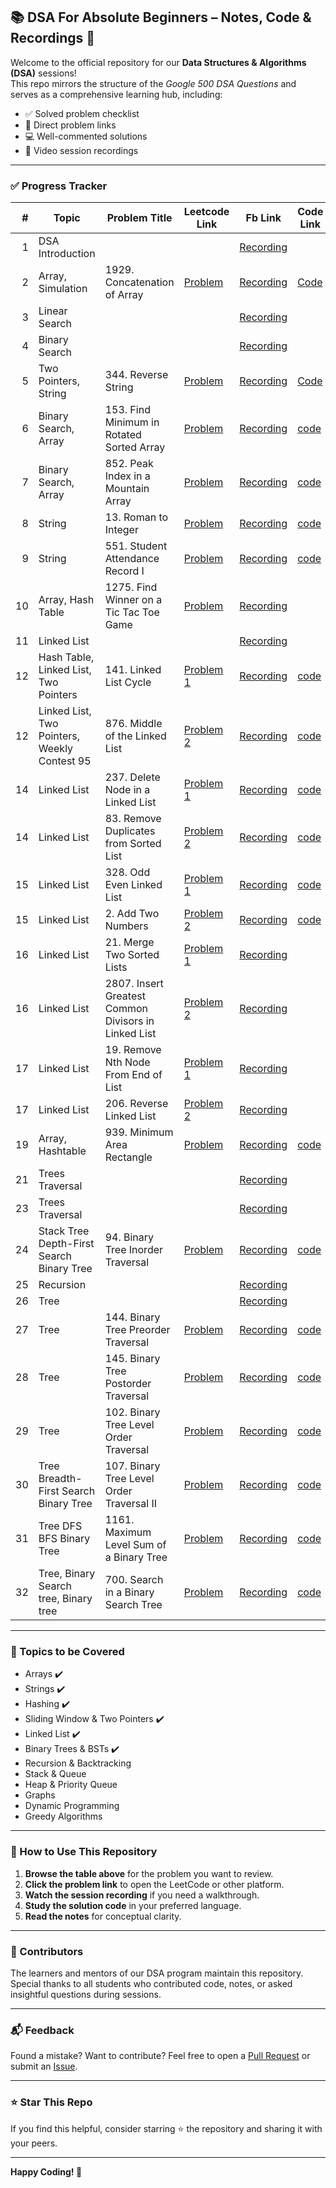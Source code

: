 ## 📚 DSA For Absolute Beginners – Notes, Code & Recordings 🎥

Welcome to the official repository for our **Data Structures & Algorithms (DSA)** sessions!  
This repo mirrors the structure of the *Google 500 DSA Questions* and serves as a comprehensive learning hub, including:

- ✅ Solved problem checklist  
- 🔗 Direct problem links  
- 💻 Well-commented solutions  
- 🎥 Video session recordings  

---

### ✅ Progress Tracker

| # | Topic     | Problem Title | Leetcode Link | Fb Link | Code Link |
|--:|-----------|---------------|--------------|--------|------|
| 1 | DSA Introduction  |       |       | [Recording](https://www.facebook.com/share/v/1CLkBVcrjB/) |       |
| 2 | Array, Simulation  | 1929. Concatenation of Array      | [Problem](https://leetcode.com/problems/concatenation-of-array/) | [Recording](https://www.facebook.com/share/v/1CKUTcYz1b/) | [Code](https://github.com/M-Hamza-Hassaan/DSA-Journey/tree/main/2058-concatenation-of-array) |
| 3 | Linear Search  |       |       | [Recording](https://www.facebook.com/share/v/1CLqpySjAJ/) |       |
| 4 | Binary Search  |       |       | [Recording](https://www.facebook.com/share/v/14FG5yGpzJx/) |       |
| 5 | Two Pointers, String  | 344. Reverse String      | [Problem](https://leetcode.com/problems/reverse-string) | [Recording](https://www.facebook.com/share/v/14DvW3jBPe1/) | [Code](https://github.com/M-Hamza-Hassaan/DSA-Journey/tree/main/0344-reverse-string) | 
| 6 | Binary Search, Array  |  153. Find Minimum in Rotated Sorted Array   | [Problem](https://leetcode.com/problems/find-minimum-in-rotated-sorted-array)      | [Recording](https://fb.watch/AZ-AJ0zB-r/) |    [code](https://github.com/M-Hamza-Hassaan/DSA-Journey/tree/main/0153-find-minimum-in-rotated-sorted-array)   |
| 7 | Binary Search, Array  |  852. Peak Index in a Mountain Array  | [Problem](https://leetcode.com/problems/peak-index-in-a-mountain-array/description/)      | [Recording](https://www.facebook.com/share/v/1DGK38YQxB/) |   [code](https://github.com/M-Hamza-Hassaan/DSA-Journey/tree/main/0882-peak-index-in-a-mountain-array)    |
| 8 | String  |  13. Roman to Integer   | [Problem](https://leetcode.com/problems/roman-to-integer/description/)      | [Recording](https://www.facebook.com/share/v/1Bw9KjGqe6/) |   [code](https://github.com/M-Hamza-Hassaan/DSA-Journey/tree/main/0013-roman-to-integer)    |
| 9 | String  |  551. Student Attendance Record I   | [Problem](https://leetcode.com/problems/student-attendance-record-i/description/)      | [Recording](https://www.facebook.com/share/v/1Cmg6WqCod/) |    [code](https://github.com/M-Hamza-Hassaan/DSA-Journey/tree/main/0551-student-attendance-record-i)   |      
| 10 | Array, Hash Table  |   1275. Find Winner on a Tic Tac Toe Game  | [Problem](https://leetcode.com/problems/find-winner-on-a-tic-tac-toe-game/description/)      | [Recording](https://www.facebook.com/share/v/1GSEpf7tCL/) |       |   
| 11 | Linked List  |     |    | [Recording](https://www.facebook.com/share/v/19gBn96qXq/) |       |   
| 12 | Hash Table, Linked List, Two Pointers  |  141. Linked List Cycle   |  [Problem 1](https://leetcode.com/problems/linked-list-cycle/description/?envType=problem-list-v2&envId=linked-list)  | [Recording](https://www.facebook.com/share/v/16hYaoj48G/) |   [code](https://github.com/M-Hamza-Hassaan/DSA-Journey/tree/main/0141-linked-list-cycle)    |   
| 12 | Linked List, Two Pointers, Weekly Contest 95  |  876. Middle of the Linked List   |  [Problem 2](https://leetcode.com/problems/middle-of-the-linked-list/description/?envType=problem-list-v2&envId=linked-list)  | [Recording](https://www.facebook.com/share/v/16hYaoj48G/) |   [code](https://github.com/M-Hamza-Hassaan/DSA-Journey/tree/main/0908-middle-of-the-linked-list)    |   
| 14 | Linked List  |  237. Delete Node in a Linked List  |  [Problem 1](https://leetcode.com/problems/delete-node-in-a-linked-list/description/)  | [Recording](https://www.facebook.com/share/v/1JXj8256Ak/) |   [code](https://github.com/M-Hamza-Hassaan/DSA-Journey/tree/main/0237-delete-node-in-a-linked-list)    |   
| 14 | Linked List  |  83. Remove Duplicates from Sorted List   |  [Problem 2](https://leetcode.com/problems/remove-duplicates-from-sorted-list/description/)  | [Recording](https://www.facebook.com/share/v/16hYaoj48G/) |   [code](https://github.com/M-Hamza-Hassaan/DSA-Journey/tree/main/0083-remove-duplicates-from-sorted-list)    |   
| 15 | Linked List  |  328. Odd Even Linked List  |  [Problem 1](https://leetcode.com/problems/odd-even-linked-list/description/)  | [Recording](https://www.facebook.com/share/v/12L9BUMSnLM/) |   [code](https://github.com/M-Hamza-Hassaan/DSA-Journey/tree/main/0328-odd-even-linked-list)    |   
| 15 | Linked List  |  2. Add Two Numbers  |  [Problem 2](https://leetcode.com/problems/add-two-numbers/description/)  | [Recording](https://www.facebook.com/share/v/12L9BUMSnLM/) |   [code](https://github.com/M-Hamza-Hassaan/DSA-Journey/tree/main/0002-add-two-numbers)    |   
| 16 | Linked List  |  21. Merge Two Sorted Lists  |  [Problem 1](https://leetcode.com/problems/merge-two-sorted-lists/description/)  | [Recording](https://www.facebook.com/share/v/177ZFeGkzR/) |       |
| 16 | Linked List  |  2807. Insert Greatest Common Divisors in Linked List  |  [Problem 2](https://leetcode.com/problems/insert-greatest-common-divisors-in-linked-list/description/)  | [Recording](https://www.facebook.com/share/v/177ZFeGkzR/) |       |
| 17 | Linked List  |  19. Remove Nth Node From End of List  |  [Problem 1](https://leetcode.com/problems/remove-nth-node-from-end-of-list/description/)  | [Recording](https://www.facebook.com/share/v/1ZNyThjnkt/) |       |
| 17 | Linked List  |  206. Reverse Linked List   |  [Problem 2](https://leetcode.com/problems/reverse-linked-list/description/)  | [Recording](https://www.facebook.com/share/v/18RAcdvbTH/) |       |
| 19 | Array, Hashtable  |  939. Minimum Area Rectangle  |  [Problem](https://leetcode.com/problems/minimum-area-rectangle/description/)  | [Recording](https://www.facebook.com/share/v/1EhHzNwDck/) |  [code](https://github.com/M-Hamza-Hassaan/DSA-Journey/tree/main/0976-minimum-area-rectangle)    |
| 21 | Trees Traversal  |    |    | [Recording](https://www.facebook.com/share/v/1FaEwRzSK1/) |     |
| 23 | Trees Traversal  |    |    | [Recording](https://www.facebook.com/share/v/174fndjq2T/) |     |
| 24 | Stack Tree Depth-First Search Binary Tree |  94. Binary Tree Inorder Traversal  |  [Problem](https://leetcode.com/problems/binary-tree-inorder-traversal/description/)  | [Recording](https://www.facebook.com/share/v/15z5PQqw9m/) | [code](https://github.com/M-Hamza-Hassaan/DSA-Journey/tree/main/0094-binary-tree-inorder-traversal)    |
| 25 | Recursion  |    |    | [Recording](https://www.facebook.com/share/v/19TjGtfxA4/) |     |
| 26 | Tree  |    |    | [Recording](https://www.facebook.com/share/v/19RafEkcKU/) |     |
| 27 | Tree  |  144. Binary Tree Preorder Traversal  |  [Problem](https://leetcode.com/problems/binary-tree-preorder-traversal/description/)    | [Recording](https://www.facebook.com/share/v/1ENfyq1aDH/) |  [code](https://github.com/M-Hamza-Hassaan/DSA-Journey/tree/main/0144-binary-tree-preorder-traversal)   |
| 28 | Tree  |  145. Binary Tree Postorder Traversal  |  [Problem](https://leetcode.com/problems/binary-tree-postorder-traversal/description/)    | [Recording](https://www.facebook.com/share/v/178PGYLeRL/) |  [code](https://github.com/M-Hamza-Hassaan/DSA-Journey/tree/main/0145-binary-tree-postorder-traversal)   |
| 29 | Tree  |  102. Binary Tree Level Order Traversal  |  [Problem](https://leetcode.com/problems/binary-tree-level-order-traversal/description/)    | [Recording](https://www.facebook.com/share/v/178PGYLeRL/) |  [code](https://github.com/M-Hamza-Hassaan/DSA-Journey/tree/main/0102-binary-tree-level-order-traversal)   |
| 30 | Tree Breadth-First Search Binary Tree  |  107. Binary Tree Level Order Traversal II |  [Problem](https://leetcode.com/problems/binary-tree-level-order-traversal-ii/)    | [Recording](https://www.facebook.com/share/v/1EZYbQBbZw/) |  [code](https://github.com/M-Hamza-Hassaan/DSA-Journey/tree/main/0107-binary-tree-level-order-traversal-ii)   |
| 31 | Tree DFS BFS Binary Tree  |  1161. Maximum Level Sum of a Binary Tree  |  [Problem](https://leetcode.com/problems/maximum-level-sum-of-a-binary-tree/)    | [Recording](https://www.facebook.com/share/v/1EZYbQBbZw/) |  [code](https://github.com/M-Hamza-Hassaan/DSA-Journey/tree/main/0102-binary-tree-level-order-traversal)   |
| 32 | Tree, Binary Search tree, Binary tree  |  700. Search in a Binary Search Tree  |  [Problem](https://leetcode.com/problems/search-in-a-binary-search-tree/description/)    | [Recording](https://www.facebook.com/share/v/1BDzdsuZYZ/) |  [code]()  |
---



### 🧠 Topics to be Covered

- Arrays  ✔️
- Strings  ✔️
- Hashing  ✔️
- Sliding Window & Two Pointers  ✔️
- Linked List  ✔️
- Binary Trees & BSTs  ✔️
- Recursion & Backtracking  
- Stack & Queue
- Heap & Priority Queue  
- Graphs  
- Dynamic Programming  
- Greedy Algorithms  

---

### 📌 How to Use This Repository

1. **Browse the table above** for the problem you want to review.
2. **Click the problem link** to open the LeetCode or other platform.
3. **Watch the session recording** if you need a walkthrough.
4. **Study the solution code** in your preferred language.
5. **Read the notes** for conceptual clarity.

---

### 🙌 Contributors

The learners and mentors of our DSA program maintain this repository.  
Special thanks to all students who contributed code, notes, or asked insightful questions during sessions.

---

### 📬 Feedback

Found a mistake? Want to contribute? Feel free to open a [Pull Request](https://github.com/M-Hamza-Hassaan/11AM-DSA-Volunteer/pulls) or submit an [Issue](https://github.com/M-Hamza-Hassaan/11AM-DSA-Volunteer/issues).

---

### ⭐ Star This Repo

If you find this helpful, consider starring ⭐ the repository and sharing it with your peers.

---

**Happy Coding! 🚀**

